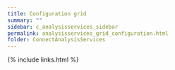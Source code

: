 ```yaml
---
title: Configuration grid
summary: ""
sidebar: c_analysisservices_sidebar
permalink: analysisservices_grid_configuration.html
folder: ConnectAnalysisServices
---
```





{% include links.html %}
